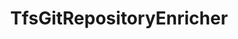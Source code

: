 ---
optionsClassName: TfsGitRepositoryEnricherOptions
optionsClassFullName: MigrationTools.Enrichers.TfsGitRepositoryEnricherOptions
configurationSamples:
- name: default
  description: 
  code: >-
    {
      "$type": "TfsGitRepositoryEnricherOptions",
      "Enabled": true
    }
  sampleFor: MigrationTools.Enrichers.TfsGitRepositoryEnricherOptions
description: missng XML code comments
className: TfsGitRepositoryEnricher
typeName: ProcessorEnrichers
architecture: v2
options:
- parameterName: Enabled
  type: Boolean
  description: If enabled this will run this migrator
  defaultValue: true
- parameterName: RefName
  type: String
  description: For internal use
  defaultValue: missng XML code comments
status: missng XML code comments
processingTarget: missng XML code comments
classFile: /src/MigrationTools.Clients.AzureDevops.ObjectModel/Enrichers/TfsGitRepositoryEnricher.cs
optionsClassFile: /src/MigrationTools.Clients.AzureDevops.ObjectModel/Enrichers/TfsGitRepositoryEnricherOptions.cs

redirectFrom: []
layout: reference
toc: true
permalink: /Reference/v2/ProcessorEnrichers/TfsGitRepositoryEnricher/
title: TfsGitRepositoryEnricher
categories:
- ProcessorEnrichers
- v2
topics:
- topic: notes
  path: /docs/Reference/v2/ProcessorEnrichers/TfsGitRepositoryEnricher-notes.md
  exists: false
  markdown: ''
- topic: introduction
  path: /docs/Reference/v2/ProcessorEnrichers/TfsGitRepositoryEnricher-introduction.md
  exists: false
  markdown: ''

---
